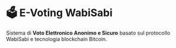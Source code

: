 # 🗳️ E-Voting WabiSabi

Sistema di **Voto Elettronico Anonimo e Sicuro** basato sul protocollo WabiSabi e tecnologia blockchain Bitcoin.
